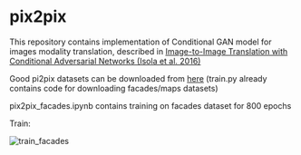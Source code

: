 # pix2pix
This repository contains implementation of Conditional GAN model for images modality translation, described in [Image-to-Image Translation with Conditional Adversarial Networks (Isola et al. 2016)](https://arxiv.org/pdf/1611.07004.pdf)

Good pi2pix datasets can be downloaded from [here](http://efrosgans.eecs.berkeley.edu/pix2pix/datasets/) (train.py already contains code for downloading facades/maps datasets)

pix2pix_facades.ipynb contains training on facades dataset for 800 epochs

Train:

![train_facades](https://user-images.githubusercontent.com/44977318/103275657-b6488600-49d5-11eb-9fd0-d30b89b5f0e8.jpg)
